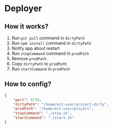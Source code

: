 # Deployer #

## How it works? ##

 1. Run ```git pull``` command in ```dirtyPath```
 2. Run ```npm install``` command in ```dirtyPath```
 3. Notify app about restart
 4. Run ```stopCommand``` command in ```prodPath```
 5. Remove ```prodPath```
 6. Copy ```dirtyPath``` to ```prodPath```
 7. Run ```startCommand``` in ```prodPath```

## How to config? ##
```json
{
	"port": 6735,
	"dirtyPath": "/home/ec2-user/project-dirty",
	"prodPath": "/home/ec2-user/project",
	"stopCommand": "./stop.sh",
	"startCommand": "./start.sh"
}
```
